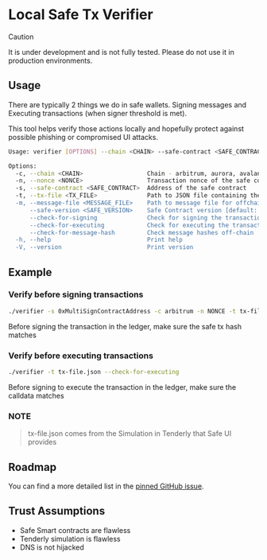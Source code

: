 # Local Safe Tx Verifier

> [!CAUTION]
> It is under development and is not fully tested. Please do not use it in production environments.

## Usage

There are typically 2 things we do in safe wallets. Signing messages and Executing transactions (when signer threshold is met).

This tool helps verify those actions locally and hopefully protect against possible phishing or compromised UI attacks. 

```bash
Usage: verifier [OPTIONS] --chain <CHAIN> --safe-contract <SAFE_CONTRACT>

Options:
  -c, --chain <CHAIN>                  Chain - arbitrum, aurora, avalanche, base, blast, bsc, celo, ethereum, gnosis, linea, mantle, optimism, polygon, scroll, sepolia, worldchain, xlayer, zksync, base-sepolia, gnosis-chiado, polygon-zkevm
  -n, --nonce <NONCE>                  Transaction nonce of the safe contract
  -s, --safe-contract <SAFE_CONTRACT>  Address of the safe contract
  -t, --tx-file <TX_FILE>              Path to JSON file containing the input from Tenderly's simulation summary
  -m, --message-file <MESSAGE_FILE>    Path to message file for offchain message hashes
      --safe-version <SAFE_VERSION>    Safe Contract version [default: 1.3.0]
      --check-for-signing              Check for signing the transaction
      --check-for-executing            Check for executing the transaction
      --check-for-message-hash         Check message hashes off-chain
  -h, --help                           Print help
  -V, --version                        Print version
```

## Example 

### Verify before signing transactions

```bash
./verifier -s 0xMultiSignContractAddress -c arbitrum -n NONCE -t tx-file.json --check-for-signing
```
Before signing the transaction in the ledger, make sure the safe tx hash matches 

### Verify before executing transactions

```bash
./verifier -t tx-file.json --check-for-executing
```
Before signing to execute the transaction in the ledger, make sure the calldata matches 

### NOTE

> tx-file.json comes from the Simulation in Tenderly that Safe UI provides

## Roadmap

You can find a more detailed list in the [pinned GitHub issue](https://github.com/cyfrin/safe-tx-verifier/issues/1).

## Trust Assumptions
* Safe Smart contracts are flawless
* Tenderly simulation is flawless
* DNS is not hijacked
